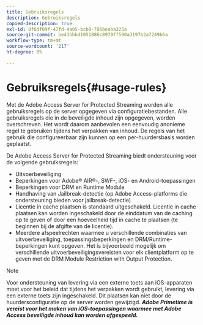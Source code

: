 ```yaml
---
title: Gebruiksregels
description: Gebruiksregels
copied-description: true
exl-id: 0f6df09f-47fd-4a05-bcb0-786beaba325a
source-git-commit: be43bbbd1051886c8979ff590a3197b2a7249b6a
workflow-type: tm+mt
source-wordcount: '217'
ht-degree: 0%

---
```


# Gebruiksregels{#usage-rules}

Met de Adobe Access Server for Protected Streaming worden alle gebruiksregels op de server opgegeven via configuratiebestanden. Alle gebruiksregels die in de beveiligde inhoud zijn opgegeven, worden overschreven. Het wordt daarom aanbevolen een eenvoudig anonieme regel te gebruiken tijdens het verpakken van inhoud. De regels van het gebruik die configureerbaar zijn kunnen op een per-huurdersbasis worden geplaatst.

De Adobe Access Server for Protected Streaming biedt ondersteuning voor de volgende gebruiksregels:

* Uitvoerbeveiliging
* Beperkingen voor Adobe® AIR®-, SWF-, iOS- en Android-toepassingen
* Beperkingen voor DRM en Runtime Module
* Handhaving van Jailbreak-detectie (op Adobe Access-platforms die ondersteuning bieden voor jailbreak-detectie)
* Licentie in cache plaatsen is standaard uitgeschakeld. Licentie in cache plaatsen kan worden ingeschakeld door de einddatum van de caching op te geven of door een hoeveelheid tijd in cache te plaatsen (te beginnen bij de afgifte van de licentie).
* Meerdere afspeelrechten waarmee u verschillende combinaties van uitvoerbeveiliging, toepassingsbeperkingen en DRM/Runtime-beperkingen kunt opgeven. Het is bijvoorbeeld mogelijk om verschillende uitvoerbeveiligingsvereisten voor elk clientplatform op te geven met de DRM Module Restriction with Output Protection.

>[!NOTE]
>
>Voor ondersteuning van levering via een externe toets aan iOS-apparaten moet voor het beleid dat tijdens het verpakken wordt gebruikt, levering via een externe toets zijn ingeschakeld. Dit plaatsen kan niet door de huurdersconfiguratie op de server worden gewijzigd. ***Adobe Primetime is vereist voor het maken van iOS-toepassingen waarmee met Adobe Access beveiligde inhoud kan worden afgespeeld.***
